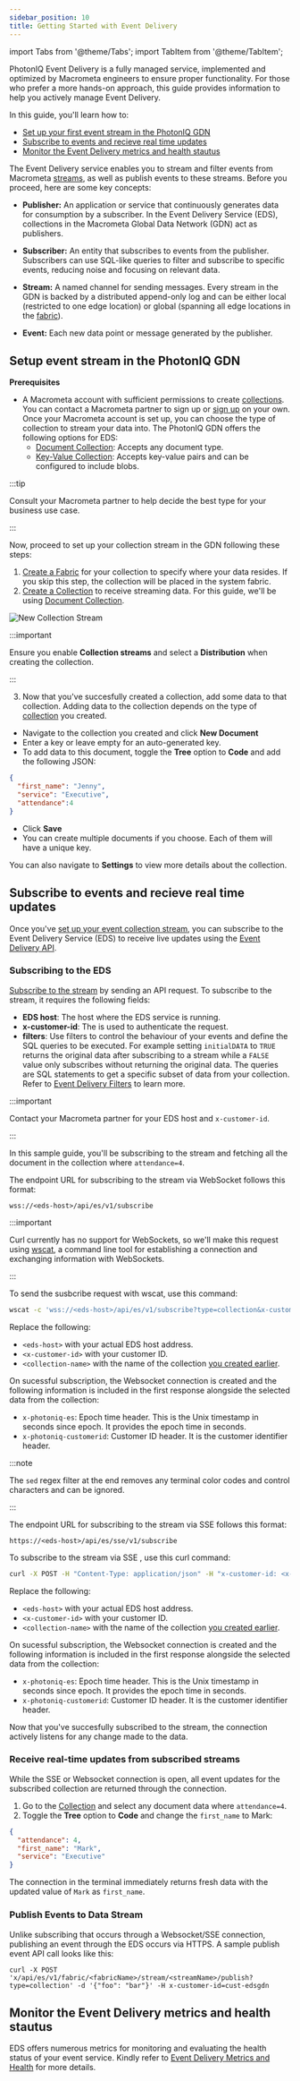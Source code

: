 ```yaml
---
sidebar_position: 10
title: Getting Started with Event Delivery
---
```


import Tabs from '@theme/Tabs';
import TabItem from '@theme/TabItem';

PhotonIQ Event Delivery is a fully managed service, implemented and optimized by Macrometa engineers to ensure proper functionality. For those who prefer a more hands-on approach, this guide provides information to help you actively manage Event Delivery.

In this guide, you'll learn how to:
- [Set up your first event stream in the PhotonIQ GDN](#setup-event-stream-in-the-photoniq-gdn)
- [Subscribe to events and recieve real time updates](#subscribe-to-events-and-recieve-real-time-updates)
- [Monitor the Event Delivery metrics and health stautus](#monitor-the-event-delivery-metrics-and-health-stautus)


The Event Delivery service enables you to stream and filter events from Macrometa [streams](../../streams/), as well as publish events to these streams. Before you proceed, here are some key concepts:

- **Publisher:** An application or service that continuously generates data for consumption by a subscriber. In the Event Delivery Service (EDS), collections in the Macrometa Global Data Network (GDN) act as publishers.
  
- **Subscriber:** An entity that subscribes to events from the publisher. Subscribers can use SQL-like queries to filter and subscribe to specific events, reducing noise and focusing on relevant data.
  
- **Stream:** A named channel for sending messages. Every stream in the GDN is backed by a distributed append-only log and can be either local (restricted to one edge location) or global (spanning all edge locations in the [fabric](../../geofabrics/)).
  
- **Event:** Each new data point or message generated by the publisher.


## Setup event stream in the PhotonIQ GDN

**Prerequisites**
- A Macrometa account with sufficient permissions to create [collections](../../collections/). You can contact a Macrometa partner to sign up or [sign up](https://www.macrometa.com/sign-up) on your own. Once your Macrometa account is set up, you can choose the type of collection to stream your data into. The PhotonIQ GDN offers the following options for EDS:
    - [Document Collection](../../collections/documents/index.md): Accepts any document type.
    - [Key-Value Collection](../../collections/keyvalue/index.md): Accepts key-value pairs and can be configured to include blobs.

:::tip

Consult your Macrometa partner to help decide the best type for your business use case.

:::

Now, proceed to set up your collection stream in the GDN following these steps:

1. [Create a Fabric](../../geofabrics/create-geofabric.md) for your collection to specify where your data resides. If you skip this step, the collection will be placed in the system fabric.
2. [Create a Collection](../../collections/index.md) to receive streaming data. For this guide, we'll be using [Document Collection](../../collections/documents/index.md).

![New Collection Stream](/img/photoniq/event-delivery/new-collection-stream.png)


:::important

Ensure you enable **Collection streams** and select a **Distribution** when creating the collection.

:::


3. Now that you've succesfully created a collection, add some data to that collection. Adding data to the collection depends on the type of [collection](../../collections/index.md) you created. 

- Navigate to the collection you created and click **New Document**
- Enter a key or leave empty for an auto-generated key.
- To add data to this document, toggle the **Tree** option to **Code** and add the following JSON:

```json
{
  "first_name": "Jenny",
  "service": "Executive",
  "attendance":4
}
```
- Click **Save**
- You can create multiple documents if you choose. Each of them will have a unique key.

You can also navigate to **Settings** to view more details about the collection.

## Subscribe to events and recieve real time updates

Once you've [set up your event collection stream](#setup-event-stream-in-the-photoniq-gdn), you can subscribe to the Event Delivery Service (EDS) to receive live updates using the [Event Delivery API](https://www.macrometa.com/docs/apiEds#/). 

### Subscribing to the EDS

[Subscribe to the stream](https://www.macrometa.com/docs/apiEds#/paths/ws:-api-es-v1-subscribe/get) by sending an API request. To subscribe to the stream, it requires the following fields:

- **EDS host**: The host where the EDS service is running.
- **x-customer-id**: The is used to authenticate the request.
- **filters**: Use filters to control the behaviour of your events and define the SQL queries to be executed. For example setting `initialDATA` to `TRUE` returns the original data after subscribing to a stream while a `FALSE` value only subscribes without returning the original data. The queries are SQL statements to get a specific subset of data from your collection. Refer to [Event Delivery Filters](event-delivery-filters.md) to learn more.

:::important

Contact your Macrometa partner for your EDS host and `x-customer-id`.

:::

In this sample guide, you'll be subscribing to the stream and fetching all the document in the collection where `attendance=4`.

<Tabs groupId="operating-systems">
<TabItem value="ws" label="WebSockets">

The endpoint  URL for subscribing to the stream via WebSocket follows this format:

```
wss://<eds-host>/api/es/v1/subscribe
```

:::important

Curl currently has no support for WebSockets, so we'll make this request using [wscat](https://github.com/WebSockets/wscat), a command line tool for establishing a connection and exchanging information with WebSockets.

:::

To send the susbcribe request with wscat, use this command:

```bash
wscat -c 'wss://<eds-host>/api/es/v1/subscribe?type=collection&x-customer-id=<x-customer-id>&filters={"action": "add", "once": "FALSE", "initialData":"TRUE", "queries": ["select * from <collection-name> where attendance=4"]}' | sed -r "s/\x1B\[([0-9]{1,2}(;[0-9]{1,2})?)?[mGK]//g"
```
Replace the following:

- `<eds-host>` with your actual EDS host address.
- `<x-customer-id>` with your customer ID.
- `<collection-name>` with the name of the collection [you created earlier](#setup-event-stream-in-the-photoniq-gdn).

On sucessful subscription, the Websocket connection is created and the following information is included in the first response alongside the selected data from the collection:

- `x-photoniq-es`: Epoch time header. This is the Unix timestamp in seconds since epoch. It provides the epoch time in seconds.
- `x-photoniq-customerid`: Customer ID header. It is the customer identifier header.

:::note

The `sed` regex filter at the end removes any terminal color codes and control characters and can be ignored.

:::

</TabItem>

<TabItem value="sse" label="Server-Sent Event">
The endpoint  URL for subscribing to the stream via SSE follows this format:

```
https://<eds-host>/api/es/sse/v1/subscribe
```

To subscribe to the stream via SSE , use this curl command:

```bash
curl -X POST -H "Content-Type: application/json" -H "x-customer-id: <x-customer-id>" -d '{"type": "collection", "filters": {"once": "FALSE", "compress": "FALSE", "initialData":"TRUE", "queries": ["select * from <collection-name> where attendance=4"]}}' https://<eds-host>/api/es/sse/v1/subscribe
```

Replace the following:

- `<eds-host>` with your actual EDS host address.
- `<x-customer-id>` with your customer ID.
- `<collection-name>` with the name of the collection [you created earlier](#setup-event-stream-in-the-photoniq-gdn).

On sucessful subscription, the Websocket connection is created and the following information is included in the first response alongside the selected data from the collection:

- `x-photoniq-es`: Epoch time header. This is the Unix timestamp in seconds since epoch. It provides the epoch time in seconds.
- `x-photoniq-customerid`: Customer ID header. It is the customer identifier header.

</TabItem>
</Tabs>


Now that you've succesfully subscribed to the stream, the connection actively listens for any change made to the data.

### Receive real-time updates from subscribed streams

While the SSE or Websocket connection is open, all event updates for the subscribed collection are returned through the connection.

1. Go to the [Collection](#setup-event-stream-in-the-photoniq-gdn) and select any document data where `attendance=4`.
2. Toggle the **Tree** option to **Code** and change the `first_name` to Mark:

```json
{
  "attendance": 4,
  "first_name": "Mark",
  "service": "Executive"
}
```

The connection in the terminal immediately returns fresh data with the updated value of `Mark` as `first_name`.

### Publish Events to Data Stream
Unlike subscribing that occurs through a Websocket/SSE connection, publishing an event through the EDS occurs via HTTPS.
A sample publish event API call looks like this:

```shell
curl -X POST 'x/api/es/v1/fabric/<fabricName>/stream/<streamName>/publish?type=collection' -d '{"foo": "bar"}' -H x-customer-id=cust-edsgdn
```


## Monitor the Event Delivery metrics and health stautus
EDS offers numerous metrics for monitoring and evaluating the health status of your event service. Kindly refer to [Event Delivery Metrics and Health](event-delivery-metrics-and-health.md) for more details.






